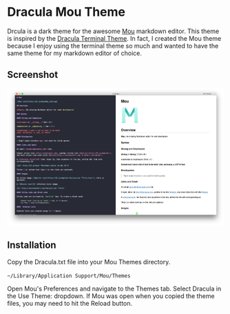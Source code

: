 # Dracula Mou Theme

Drcula is a dark theme for the awesome [Mou](http://25.io/mou/) markdown editor. This theme is inspired by the [Dracula Terminal Theme](https://draculatheme.com/terminal/). In fact, I created the Mou theme because I enjoy using the terminal theme so much and wanted to have the same theme for my markdown editor of choice.

## Screenshot

![image](https://raw.githubusercontent.com/markaplet/mou-theme-dracula/master/screenshots/dracula.png)

## Installation

Copy the Dracula.txt file into your Mou Themes directory.

`~/Library/Application Support/Mou/Themes`

Open Mou's Preferences and navigate to the Themes tab. Select Dracula in the Use Theme: dropdown. If Mou was open when you copied the theme files, you may need to hit the Reload button.